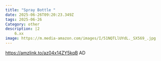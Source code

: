 ```yaml
---
title: "Spray Bottle "
date: 2025-06-26T09:20:23.349Z
tags: 2025-06-26
Category: other
description: |2
    6.xx
image: https://m.media-amazon.com/images/I/51NQTLlUYdL._SX569_.jpg
---
```

https://amzlink.to/az04x14ZY5kqB
AD